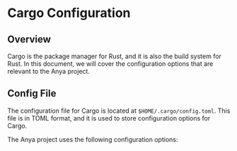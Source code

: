 # Cargo Configuration

## Overview

Cargo is the package manager for Rust, and it is also the build system for Rust.
In this document, we will cover the configuration options that are relevant to
the Anya project.

## Config File

The configuration file for Cargo is located at `$HOME/.cargo/config.toml`. This
file is in TOML format, and it is used to store configuration options for Cargo.

The Anya project uses the following configuration options:
